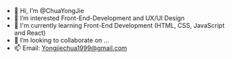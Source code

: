 - 👋 Hi, I’m @ChuaYongJie
- 👀 I’m interested Front-End-Development and UX/UI Design
- 🌱 I'm currently learning Front-End Development (HTML, CSS, JavaScript and React)
- 💞️ I’m looking to collaborate on ...
- 📫 Email: Yongjiechua1999@gmail.com

<!---
ChuaYongJie/ChuaYongJie is a ✨ special ✨ repository because its `README.md` (this file) appears on your GitHub profile.
You can click the Preview link to take a look at your changes.
--->
